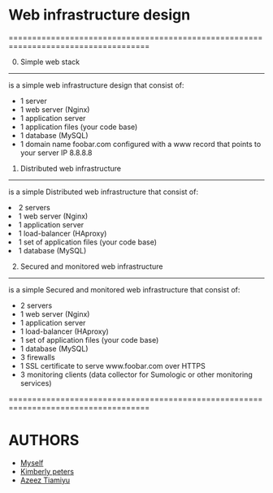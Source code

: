 
# Web infrastructure design
====================================================================================

0. Simple web stack
------------------------------
<p>is a simple web infrastructure design that consist of:</p>
<ul>
<li>1 server</li>
<li>1 web server (Nginx)</li>
<li>1 application server</li>
<li>1 application files (your code base)</li>
<li>1 database (MySQL)</li>
<li>1 domain name foobar.com configured with a www record that points to your server IP 8.8.8.8 </li>
</ul>


1. Distributed web infrastructure
------------------------------
<p>is a simple Distributed web infrastructure that consist of:</p
<ul>
<li>2 servers</li>
<li>1 web server (Nginx)</li>
<li>1 application server</li>
<li>1 load-balancer (HAproxy)</li>
<li>1 set of application files (your code base)</li>
<li>1 database (MySQL) </li>
</ul>

2. Secured and monitored web infrastructure
------------------------------
<p>is a simple Secured and monitored web infrastructure that consist of:</p>
<ul>
<li>2 servers</li>
<li>1 web server (Nginx)</li>
<li>1 application server</li>
<li>1 load-balancer (HAproxy)</li>
<li>1 set of application files (your code base)</li>
<li>1 database (MySQL) </li>
<li>3 firewalls</li>
<li>1 SSL certificate to serve www.foobar.com over HTTPS</li>
<li>3 monitoring clients (data collector for Sumologic or other monitoring services) </li>
</ul>


====================================================================================
# AUTHORS
+ [Myself](https://github.com/ConquerorCletus)
+ [Kimberly peters]()
+ [Azeez Tiamiyu]()


